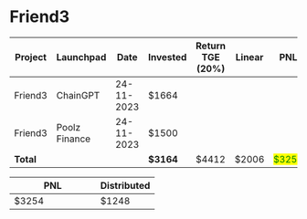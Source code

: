 # Friend3



<table data-full-width="true"><thead><tr><th width="141">Project</th><th width="141">Launchpad</th><th width="132">Date</th><th width="133">Invested</th><th width="180">Return TGE (20%)</th><th>Linear</th><th>PNL</th></tr></thead><tbody><tr><td>Friend3</td><td>ChainGPT</td><td>24-11-2023</td><td>$1664</td><td></td><td></td><td></td></tr><tr><td>Friend3</td><td>Poolz Finance</td><td>24-11-2023</td><td>$1500</td><td></td><td></td><td></td></tr><tr><td><strong>Total</strong></td><td></td><td></td><td><strong>$3164</strong></td><td>$4412</td><td>$2006</td><td><mark style="color:green;">$3254</mark></td></tr></tbody></table>

<table data-full-width="true"><thead><tr><th width="135">PNL</th><th>Distributed</th></tr></thead><tbody><tr><td>$3254</td><td>$1248</td></tr></tbody></table>
